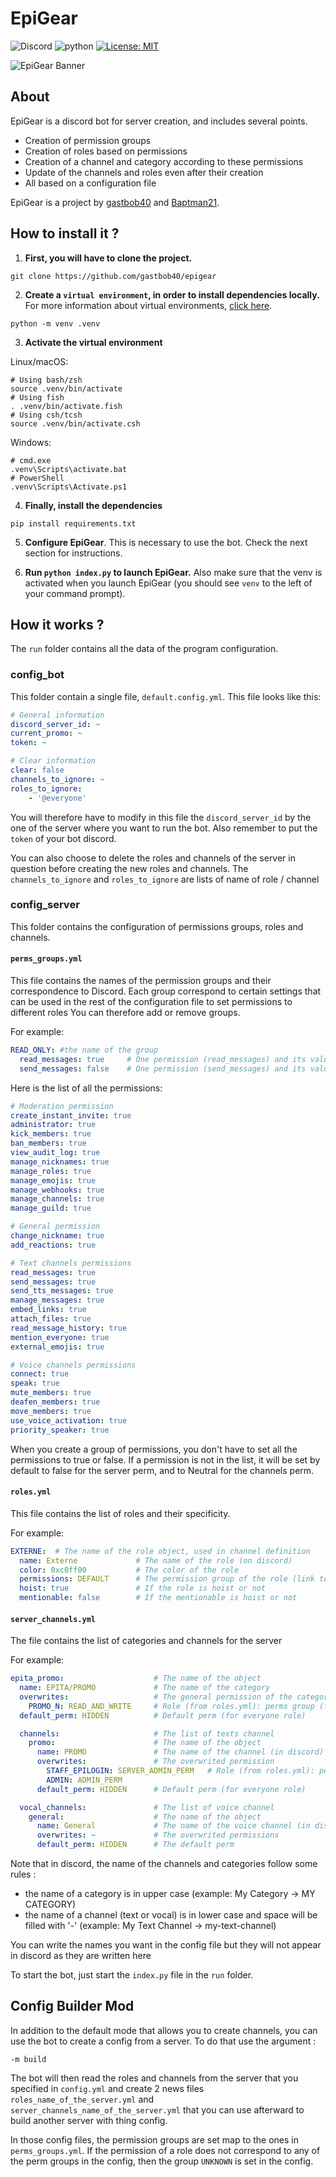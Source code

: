 # EpiGear

![Discord](https://img.shields.io/badge/Discord-project-brightgreen)
![python](https://img.shields.io/badge/Language-Python-blueviolet)
[![License: MIT](https://img.shields.io/badge/License-MIT-yellow.svg)](https://opensource.org/licenses/MIT)

![EpiGear Banner](src/assets/banner.png)

## About

EpiGear is a discord bot for server creation, and includes several points.
- Creation of permission groups
- Creation of roles based on permissions
- Creation of a channel and category according to these permissions
- Update of the channels and roles even after their creation
- All based on a configuration file

EpiGear is a project by [gastbob40](https://github.com/gastbob40) and [Baptman21](https://github.com/bat021).

## How to install it ?

1. **First, you will have to clone the project.**

```shell
git clone https://github.com/gastbob40/epigear
```

2. **Create a `virtual environment`, in order to install dependencies locally.** For more information about virtual environments, [click here](https://docs.python.org/3/library/venv.html).

```shell
python -m venv .venv
```

3. **Activate the virtual environment**

Linux/macOS:

```shell
# Using bash/zsh
source .venv/bin/activate
# Using fish
. .venv/bin/activate.fish
# Using csh/tcsh
source .venv/bin/activate.csh
``` 

Windows:

```
# cmd.exe
.venv\Scripts\activate.bat
# PowerShell
.venv\Scripts\Activate.ps1
```

4. **Finally, install the dependencies**

````shell
pip install requirements.txt
````

5. **Configure EpiGear**. This is necessary to use the bot. Check the next section for instructions.

6. **Run `python index.py` to launch EpiGear.** Also make sure that the venv is activated when you launch EpiGear (you should see `venv` to the left of your command prompt).

## How it works ?

The `run` folder contains all the data of the program configuration.

### config_bot

This folder contain a single file, `default.config.yml`. This file looks like this:
 
```yaml
# General information
discord_server_id: ~
current_promo: ~
token: ~

# Clear information
clear: false
channels_to_ignore: ~ 
roles_to_ignore:   
    - '@everyone' 
```

You will therefore have to modify in this file the `discord_server_id` by the one of the server where you want to run the bot.
Also remember to put the `token` of your bot discord.

You can also choose to delete the roles and channels of the server in question before creating the new roles and channels.
The `channels_to_ignore` and `roles_to_ignore` are lists of name of role / channel

### config_server

This folder contains the configuration of permissions groups, roles and channels.

#### `perms_groups.yml`

This file contains the names of the permission groups and their correspondence to Discord.
Each group correspond to certain settings that can be used in the rest of the configuration file to set permissions to different roles
You can therefore add or remove groups.

For example:

```yaml
READ_ONLY: #the name of the group
  read_messages: true     # One permission (read_messages) and its value (true)
  send_messages: false    # One permission (send_messages) and its value (false)
```
Here is the list of all the permissions:

```yaml
# Moderation permission
create_instant_invite: true
administrator: true
kick_members: true
ban_members: true
view_audit_log: true
manage_nicknames: true
manage_roles: true
manage_emojis: true
manage_webhooks: true
manage_channels: true
manage_guild: true

# General permission
change_nickname: true
add_reactions: true

# Text channels permissions
read_messages: true
send_messages: true
send_tts_messages: true
manage_messages: true
embed_links: true
attach_files: true
read_message_history: true
mention_everyone: true
external_emojis: true

# Voice channels permissions
connect: true
speak: true
mute_members: true
deafen_members: true
move_members: true
use_voice_activation: true
priority_speaker: true
```

When you create a group of permissions, you don't have to set all the permissions to true or false.
If a permission is not in the list, it will be set by default to false for the server perm, and to Neutral for the channels perm. 

#### `roles.yml`

This file contains the list of roles and their specificity.

For example:

```yaml
EXTERNE:  # The name of the role object, used in channel definition
  name: Externe             # The name of the role (on discord)
  color: 0xc0ff00           # The color of the role
  permissions: DEFAULT      # The permission group of the role (link to perms_groups.yml)
  hoist: true               # If the role is hoist or not
  mentionable: false        # If the mentionable is hoist or not
```

#### `server_channels.yml`

The file contains the list of categories and channels for the server

For example:

```yaml
epita_promo:                    # The name of the object
  name: EPITA/PROMO             # The name of the category
  overwrites:                   # The general permission of the category
    PROMO_N: READ_AND_WRITE     # Role (from roles.yml): perms group (from perms_group.yml)
  default_perm: HIDDEN          # Default perm (for everyone role)

  channels:                     # The list of texts channel
    promo:                      # The name of the object
      name: PROMO               # The name of the channel (in discord)
      overwrites:               # The overwrited permission
        STAFF_EPILOGIN: SERVER_ADMIN_PERM   # Role (from roles.yml): perms group (from perms_group.yml)
        ADMIN: ADMIN_PERM
      default_perm: HIDDEN      # Default perm (for everyone role)

  vocal_channels:               # The list of voice channel
    general:                    # The name of the object
      name: General             # The name of the voice channel (in discord)
      overwrites: ~             # The overwrited permissions
      default_perm: HIDDEN      # The default perm
```

Note that in discord, the name of the channels and categories follow some rules :
 - the name of a category is in upper case (example: My Category -> MY CATEGORY)
 - the name of a channel (text or vocal) is in lower case and space will be filled with '-' (example: My Text Channel -> my-text-channel)

You can write the names you want in the config file but they will not appear in discord as they are written here

To start the bot, just start the `index.py` file in the `run` folder.

## Config Builder Mod

In addition to the default mode that allows you to create channels, you can use the bot to create a config from a server.
To do that use the argument :  
```
-m build
```

The bot will then read the roles and channels from the server that you specified in `config.yml`
and create 2 news files `roles_name_of_the_server.yml` and `server_channels_name_of_the_server.yml` that you can use 
afterward to build another server with thing config.

In those config files, the permission groups are set map to the ones in `perms_groups.yml`. If the permission
of a role does not correspond to any of the perm groups in the config, then the group `UNKNOWN` is set in the config.